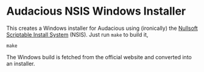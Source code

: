 # Audacious NSIS Windows Installer

This creates a Windows installer for Audacious using (ironically) the
[Nullsoft Scriptable Install System](http://nsis.sourceforge.net/)
(NSIS). Just run `make` to build it,

    make

The Windows build is fetched from the official website and converted
into an installer.
